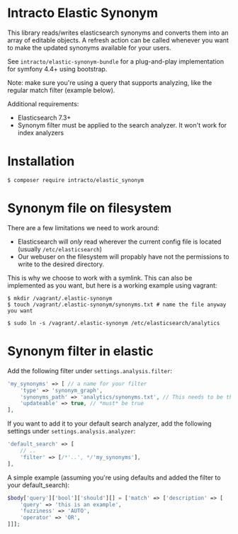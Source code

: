 Intracto Elastic Synonym
============

This library reads/writes elasticsearch synonyms and converts them into an array of editable objects.
A refresh action can be called whenever you want to make the updated synonyms available for your users.

See `intracto/elastic-synonym-bundle` for a plug-and-play implementation for symfony 4.4+ using bootstrap.

Note: make sure you're using a query that supports analyzing, like the regular match filter (example below).

Additional requirements:
* Elasticsearch 7.3+
* Synonym filter must be applied to the search analyzer. It won't work for index analyzers

Installation
============

```console
$ composer require intracto/elastic_synonym
```

Synonym file on filesystem
==========================
There are a few limitations we need to work around:
* Elasticsearch will *only* read wherever the current config file is located (usually `/etc/elasticsearch`)
* Our webuser on the filesystem will propably have not the permissions to write to the desired directory.

This is why we choose to work with a symlink.
This can also be implemented as you want, but here is a working example using vagrant:
```console
$ mkdir /vagrant/.elastic-synonym
$ touch /vagrant/.elastic-synonym/synonyms.txt # name the file anyway you want

$ sudo ln -s /vagrant/.elastic-synonym /etc/elasticsearch/analytics
```


Synonym filter in elastic
=========================
Add the following filter under `settings.analysis.filter`:
```php
'my_synonyms' => [ // a name for your filter
    'type' => 'synonym_graph',
    'synonyms_path' => 'analytics/synonyms.txt', // This needs to be the path inside /etc/elastic.
    'updateable' => true, // *must* be true
],
```

If you want to add it to your default search analyzer, add the following settings under `settings.analysis.analyzer`:
```php
'default_search' => [
    // ..
    'filter' => [/*'..', */'my_synonyms'],
],
```

A simple example (assuming you're using defaults and added the filter to your default_search):
```php
$body['query']['bool']['should'][] = ['match' => ['description' => [
    'query' => 'this is an example',
    'fuzziness' => 'AUTO',
    'operator' => 'OR',
]]];
```